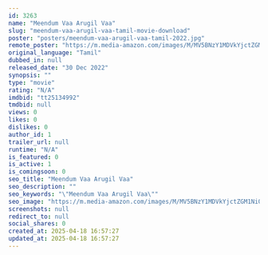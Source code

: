 ```yaml
---
id: 3263
name: "Meendum Vaa Arugil Vaa"
slug: "meendum-vaa-arugil-vaa-tamil-movie-download"
poster: "posters/meendum-vaa-arugil-vaa-tamil-2022.jpg"
remote_poster: "https://m.media-amazon.com/images/M/MV5BNzY1MDVkYjctZGM1Ni00ZDMxLTlmN2EtNzVkZjVkZmI5MjM4XkEyXkFqcGdeQXVyNjc5Mjg4Nzc@._V1_SX300.jpg"
original_language: "Tamil"
dubbed_in: null
released_date: "30 Dec 2022"
synopsis: ""
type: "movie"
rating: "N/A"
imdbid: "tt25134992"
tmdbid: null
views: 0
likes: 0
dislikes: 0
author_id: 1
trailer_url: null
runtime: "N/A"
is_featured: 0
is_active: 1
is_comingsoon: 0
seo_title: "Meendum Vaa Arugil Vaa"
seo_description: ""
seo_keywords: "\"Meendum Vaa Arugil Vaa\""
seo_image: "https://m.media-amazon.com/images/M/MV5BNzY1MDVkYjctZGM1Ni00ZDMxLTlmN2EtNzVkZjVkZmI5MjM4XkEyXkFqcGdeQXVyNjc5Mjg4Nzc@._V1_SX300.jpg"
screenshots: null
redirect_to: null
social_shares: 0
created_at: 2025-04-18 16:57:27
updated_at: 2025-04-18 16:57:27
---
```


